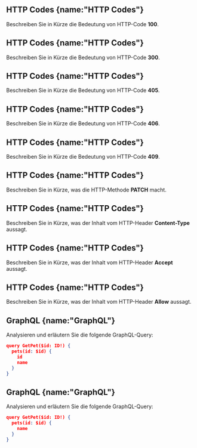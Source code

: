 ## HTTP Codes {name:"HTTP Codes"}
<p>Beschreiben Sie in Kürze die Bedeutung von HTTP-Code <b>100</b>.</p>

## HTTP Codes {name:"HTTP Codes"}
<p>Beschreiben Sie in Kürze die Bedeutung von HTTP-Code <b>300</b>.</p>

## HTTP Codes {name:"HTTP Codes"}
<p>Beschreiben Sie in Kürze die Bedeutung von HTTP-Code <b>405</b>.</p>

## HTTP Codes {name:"HTTP Codes"}
<p>Beschreiben Sie in Kürze die Bedeutung von HTTP-Code <b>406</b>.</p>

## HTTP Codes {name:"HTTP Codes"}
<p>Beschreiben Sie in Kürze die Bedeutung von HTTP-Code <b>409</b>.</p>

## HTTP Codes {name:"HTTP Codes"}
<p>Beschreiben Sie in Kürze, was die HTTP-Methode <b>PATCH</b> macht.</p>

## HTTP Codes {name:"HTTP Codes"}
<p>Beschreiben Sie in Kürze, was der Inhalt vom HTTP-Header <b>Content-Type</b> aussagt.</p>

## HTTP Codes {name:"HTTP Codes"}
<p>Beschreiben Sie in Kürze, was der Inhalt vom HTTP-Header <b>Accept</b> aussagt.</p>

## HTTP Codes {name:"HTTP Codes"}
<p>Beschreiben Sie in Kürze, was der Inhalt vom HTTP-Header <b>Allow</b> aussagt.</p>

## GraphQL {name:"GraphQL"}
Analysieren und erläutern Sie die folgende GraphQL-Query:
``` json
query GetPet($id: ID!) {
  pets(id: $id) {
    id
    name
  }
}
```

## GraphQL {name:"GraphQL"}
Analysieren und erläutern Sie die folgende GraphQL-Query:
``` json
query GetPet($id: ID!) {
  pets(id: $id) {
    name
  }
}
```